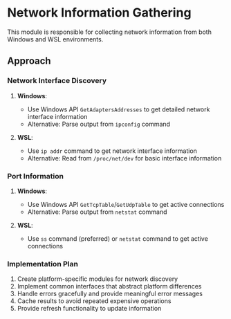 # Network Information Gathering

This module is responsible for collecting network information from both Windows and WSL environments.

## Approach

### Network Interface Discovery

1. **Windows**:
   - Use Windows API `GetAdaptersAddresses` to get detailed network interface information
   - Alternative: Parse output from `ipconfig` command

2. **WSL**:
   - Use `ip addr` command to get network interface information
   - Alternative: Read from `/proc/net/dev` for basic interface information

### Port Information

1. **Windows**:
   - Use Windows API `GetTcpTable`/`GetUdpTable` to get active connections
   - Alternative: Parse output from `netstat` command

2. **WSL**:
   - Use `ss` command (preferred) or `netstat` command to get active connections

### Implementation Plan

1. Create platform-specific modules for network discovery
2. Implement common interfaces that abstract platform differences
3. Handle errors gracefully and provide meaningful error messages
4. Cache results to avoid repeated expensive operations
5. Provide refresh functionality to update information
